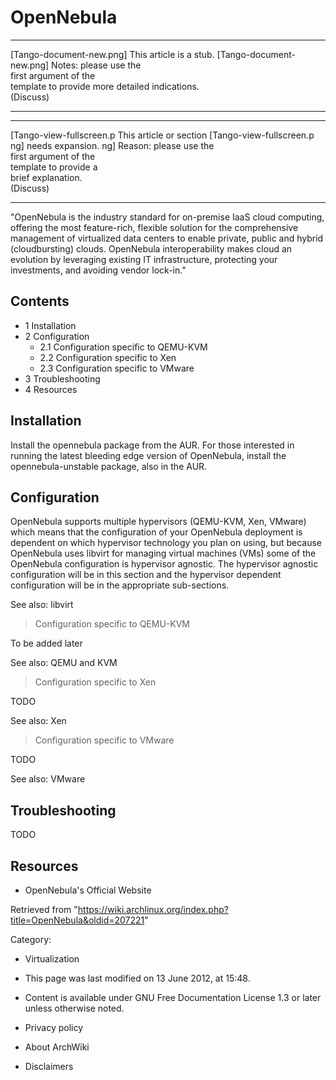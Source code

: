 OpenNebula
==========

  ------------------------ ------------------------ ------------------------
  [Tango-document-new.png] This article is a stub.  [Tango-document-new.png]
                           Notes: please use the    
                           first argument of the    
                           template to provide more 
                           detailed indications.    
                           (Discuss)                
  ------------------------ ------------------------ ------------------------

  ------------------------ ------------------------ ------------------------
  [Tango-view-fullscreen.p This article or section  [Tango-view-fullscreen.p
  ng]                      needs expansion.         ng]
                           Reason: please use the   
                           first argument of the    
                           template to provide a    
                           brief explanation.       
                           (Discuss)                
  ------------------------ ------------------------ ------------------------

"OpenNebula is the industry standard for on-premise IaaS cloud
computing, offering the most feature-rich, flexible solution for the
comprehensive management of virtualized data centers to enable private,
public and hybrid (cloudbursting) clouds. OpenNebula interoperability
makes cloud an evolution by leveraging existing IT infrastructure,
protecting your investments, and avoiding vendor lock-in."

Contents
--------

-   1 Installation
-   2 Configuration
    -   2.1 Configuration specific to QEMU-KVM
    -   2.2 Configuration specific to Xen
    -   2.3 Configuration specific to VMware
-   3 Troubleshooting
-   4 Resources

Installation
------------

Install the opennebula package from the AUR. For those interested in
running the latest bleeding edge version of OpenNebula, install the
opennebula-unstable package, also in the AUR.

Configuration
-------------

OpenNebula supports multiple hypervisors (QEMU-KVM, Xen, VMware) which
means that the configuration of your OpenNebula deployment is dependent
on which hypervisor technology you plan on using, but because OpenNebula
uses libvirt for managing virtual machines (VMs) some of the OpenNebula
configuration is hypervisor agnostic. The hypervisor agnostic
configuration will be in this section and the hypervisor dependent
configuration will be in the appropriate sub-sections.

See also: libvirt

> Configuration specific to QEMU-KVM

To be added later

See also: QEMU and KVM

> Configuration specific to Xen

TODO

See also: Xen

> Configuration specific to VMware

TODO

See also: VMware

Troubleshooting
---------------

TODO

Resources
---------

-   OpenNebula's Official Website

Retrieved from
"https://wiki.archlinux.org/index.php?title=OpenNebula&oldid=207221"

Category:

-   Virtualization

-   This page was last modified on 13 June 2012, at 15:48.
-   Content is available under GNU Free Documentation License 1.3 or
    later unless otherwise noted.
-   Privacy policy
-   About ArchWiki
-   Disclaimers
